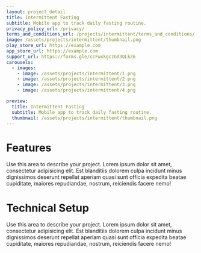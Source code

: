 ```yaml
---
layout: project_detail
title: Intermittent Fasting
subtitle: Mobile app to track daily fasting routine.
privacy_policy_url: /privacy/
terms_and_conditions_url: /projects/intermittent/terms_and_conditions/
image: /assets/projects/intermittent/thumbnail.png
play_store_url: https://example.com
app_store_url: https://example.com
support_url: https://forms.gle/ccFwxkgczGd3QLkZ6
carousels:
  - images: 
    - image: /assets/projects/intermittent/1.png
    - image: /assets/projects/intermittent/2.png
    - image: /assets/projects/intermittent/3.png
    - image: /assets/projects/intermittent/4.png

preview:
  title: Intermittent Fasting
  subtitle: Mobile app to track daily fasting routine.
  thumbnail: /assets/projects/intermittent/thumbnail.png
---
```


# Features 

Use this area to describe your project. Lorem ipsum dolor sit amet, consectetur adipisicing elit. Est blanditiis dolorem culpa incidunt minus dignissimos deserunt repellat aperiam quasi sunt officia expedita beatae cupiditate, maiores repudiandae, nostrum, reiciendis facere nemo!

# Technical Setup

Use this area to describe your project. Lorem ipsum dolor sit amet, consectetur adipisicing elit. Est blanditiis dolorem culpa incidunt minus dignissimos deserunt repellat aperiam quasi sunt officia expedita beatae cupiditate, maiores repudiandae, nostrum, reiciendis facere nemo!
